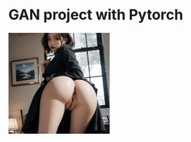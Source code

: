 # GAN project with Pytorch

<img src="asset/ezgif.com-animated-gif-maker.gif" style="width: 200px;">